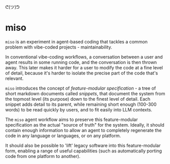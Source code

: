 ᕦ(ツ)ᕤ
# miso

`miso` is an experiment in agent-based coding that tackles a common problem with vibe-coded projects - maintainability.

In conventional vibe-coding workflows, a conversation between a user and agent results in some running code, and the conversation is then thrown away. This later makes it harder for a user to modify the code at a fine level of detail, because it's harder to isolate the precise part of the code that's relevant.

`miso` introduces the concept of *feature-modular specification* - a tree of short markdown documents called *snippets*, that document the system from the topmost level (its purpose) down to the finest level of detail. Each snippet adds detail to its parent, while remaining short enough (100-300 words) to be read quickly by users, and to fit easily into LLM contexts.

The `miso` agent workflow aims to preserve this feature-modular specification as the actual "source of truth" for the system. Ideally, it should contain enough information to allow an agent to completely regenerate the code in any language or languages, or on any platform.

It should also be possible to 'lift' legacy software into this feature-modular form, enabling a range of useful capabilities (such as automatically porting code from one platform to another).